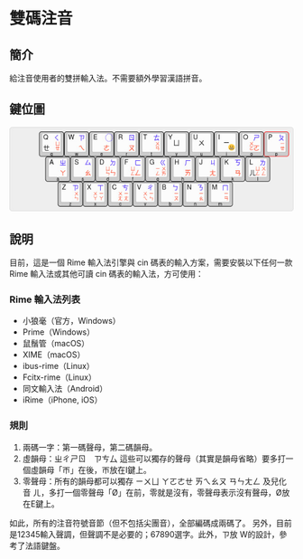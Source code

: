# 雙碼注音
## 簡介
 給注音使用者的雙拼輸入法。不需要額外學習漢語拼音。

## 鍵位圖
 ![image](https://github.com/imper0502/double-bopomo/blob/master/double-bopomo-keyboard-layout.jpg)

## 說明
  目前，這是一個 Rime 輸入法引擎與 cin 碼表的輸入方案，需要安裝以下任何一款 Rime 輸入法或其他可讀 cin 碼表的輸入法，方可使用：
### Rime 輸入法列表   
   - 小狼毫（官方，Windows）
   - Prime（Windows）
   - 鼠鬚管（macOS）
   - XIME（macOS）
   - ibus-rime（Linux）
   - Fcitx-rime（Linux）
   - 同文輸入法（Android）
   - iRime（iPhone, iOS）
### 規則   
 1. 兩碼一字：第一碼聲母，第二碼韻母。
 2. 虛韻母：ㄓㄔㄕㄖ　ㄗㄘ厶  這些可以獨存的聲母（其實是韻母省略）要多打一個虛韻母「ㄭ」在後，ㄭ放在I鍵上。
 3. 零聲母：所有的韻母都可以獨存 ㄧㄨㄩ ㄚㄛㄜㄝ ㄞㄟㄠㄡ ㄢㄣㄤㄥ 及兒化音 ㄦ，多打一個零聲母「Ø」在前，零就是沒有，零聲母表示沒有聲母，Ø放在E鍵上。
 
 如此，所有的注音符號音節（但不包括尖團音），全部編碼成兩碼了。
 另外，目前是12345輸入聲調，但聲調不是必要的；67890選字。此外，ㄗ放 W的設計，參考了法語鍵盤。
